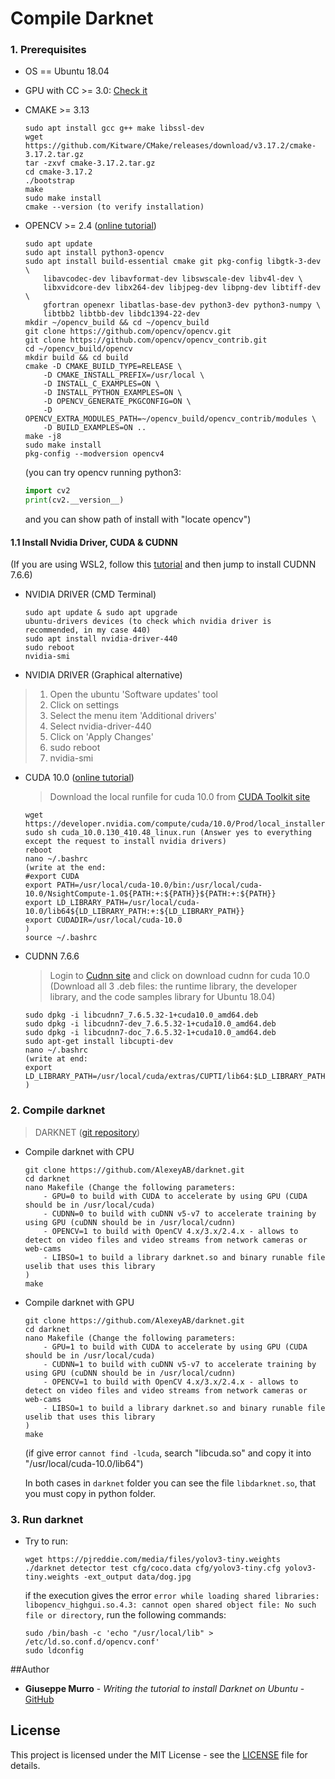 # Compile Darknet

### **1. Prerequisites**

- OS == Ubuntu 18.04

- GPU with CC >= 3.0: [Check it](https://en.wikipedia.org/wiki/CUDA#GPUs_supported)

- CMAKE >= 3.13

    ```console
    sudo apt install gcc g++ make libssl-dev
    wget https://github.com/Kitware/CMake/releases/download/v3.17.2/cmake-3.17.2.tar.gz
    tar -zxvf cmake-3.17.2.tar.gz
    cd cmake-3.17.2
    ./bootstrap
    make
    sudo make install
    cmake --version (to verify installation)
    ```

- OPENCV >= 2.4
 ([online tutorial](https://linuxize.com/post/how-to-install-opencv-on-ubuntu-18-04/))

    ```console
    sudo apt update
    sudo apt install python3-opencv
    sudo apt install build-essential cmake git pkg-config libgtk-3-dev \
        libavcodec-dev libavformat-dev libswscale-dev libv4l-dev \
        libxvidcore-dev libx264-dev libjpeg-dev libpng-dev libtiff-dev \
        gfortran openexr libatlas-base-dev python3-dev python3-numpy \
        libtbb2 libtbb-dev libdc1394-22-dev
    mkdir ~/opencv_build && cd ~/opencv_build
    git clone https://github.com/opencv/opencv.git
    git clone https://github.com/opencv/opencv_contrib.git
    cd ~/opencv_build/opencv
    mkdir build && cd build
    cmake -D CMAKE_BUILD_TYPE=RELEASE \
        -D CMAKE_INSTALL_PREFIX=/usr/local \
        -D INSTALL_C_EXAMPLES=ON \
        -D INSTALL_PYTHON_EXAMPLES=ON \
        -D OPENCV_GENERATE_PKGCONFIG=ON \
        -D OPENCV_EXTRA_MODULES_PATH=~/opencv_build/opencv_contrib/modules \
        -D BUILD_EXAMPLES=ON ..
    make -j8
    sudo make install
    pkg-config --modversion opencv4
    ```

    (you can try opencv running python3:
    ```python
    import cv2
    print(cv2.__version__)
    ```
    and you can show path of install with "locate opencv")
    
#### **1.1 Install Nvidia Driver, CUDA & CUDNN**

(If you are using WSL2, follow this [tutorial](https://docs.nvidia.com/cuda/wsl-user-guide/index.html) and then jump to install CUDNN 7.6.6)

- NVIDIA DRIVER (CMD Terminal)

    ```console
    sudo apt update & sudo apt upgrade
    ubuntu-drivers devices (to check which nvidia driver is recommended, in my case 440)
    sudo apt install nvidia-driver-440
    sudo reboot
    nvidia-smi
    ```

- NVIDIA DRIVER (Graphical alternative)

> 1) Open the ubuntu 'Software updates' tool
> 2) Click on settings
> 3) Select the menu item 'Additional drivers'
> 4) Select nvidia-driver-440
> 5) Click on 'Apply Changes'
> 6) sudo reboot
> 7) nvidia-smi

- CUDA 10.0 ([online tutorial](https://medium.com/repro-repo/install-cuda-10-1-and-cudnn-7-5-0-for-pytorch-on-ubuntu-18-04-lts-9b6124c44cc))

    > Download the local runfile for cuda 10.0 from [CUDA Toolkit site](https://developer.nvidia.com/cuda-10.0-download-archive?target_os=Linux&target_arch=x86_64&target_distro=Ubuntu&target_version=1804&target_type=runfilelocal)
    ```console
    wget https://developer.nvidia.com/compute/cuda/10.0/Prod/local_installers/cuda_10.0.130_410.48_linux
    sudo sh cuda_10.0.130_410.48_linux.run (Answer yes to everything except the request to install nvidia drivers)
    reboot
    nano ~/.bashrc
    (write at the end:
    #export CUDA
    export PATH=/usr/local/cuda-10.0/bin:/usr/local/cuda-10.0/NsightCompute-1.0${PATH:+:${PATH}}${PATH:+:${PATH}}
    export LD_LIBRARY_PATH=/usr/local/cuda-10.0/lib64${LD_LIBRARY_PATH:+:${LD_LIBRARY_PATH}}
    export CUDADIR=/usr/local/cuda-10.0
    )
    source ~/.bashrc
    ```

- CUDNN 7.6.6

    >Login to [Cudnn site](https://developer.nvidia.com/rdp/cudnn-download) and click on download cudnn for cuda 10.0
    (Download all 3 .deb files: the runtime library, the developer library, and the code samples library for Ubuntu 18.04)
    
    ```console
    sudo dpkg -i libcudnn7_7.6.5.32-1+cuda10.0_amd64.deb 
    sudo dpkg -i libcudnn7-dev_7.6.5.32-1+cuda10.0_amd64.deb 
    sudo dpkg -i libcudnn7-doc_7.6.5.32-1+cuda10.0_amd64.deb
    sudo apt-get install libcupti-dev
    nano ~/.bashrc
    (write at end:
    export LD_LIBRARY_PATH=/usr/local/cuda/extras/CUPTI/lib64:$LD_LIBRARY_PATH
    )
    ```
### **2. Compile darknet**

> DARKNET ([git repository](https://github.com/AlexeyAB/darknet))

 - Compile darknet with CPU

    ```console
    git clone https://github.com/AlexeyAB/darknet.git
    cd darknet
    nano Makefile (Change the following parameters:
        - GPU=0 to build with CUDA to accelerate by using GPU (CUDA should be in /usr/local/cuda)
        - CUDNN=0 to build with cuDNN v5-v7 to accelerate training by using GPU (cuDNN should be in /usr/local/cudnn)
        - OPENCV=1 to build with OpenCV 4.x/3.x/2.4.x - allows to detect on video files and video streams from network cameras or web-cams
        - LIBSO=1 to build a library darknet.so and binary runable file uselib that uses this library
    )
    make
    ```
    
 - Compile darknet with GPU

    ```console
    git clone https://github.com/AlexeyAB/darknet.git
    cd darknet
    nano Makefile (Change the following parameters:
        - GPU=1 to build with CUDA to accelerate by using GPU (CUDA should be in /usr/local/cuda)
        - CUDNN=1 to build with cuDNN v5-v7 to accelerate training by using GPU (cuDNN should be in /usr/local/cudnn)
        - OPENCV=1 to build with OpenCV 4.x/3.x/2.4.x - allows to detect on video files and video streams from network cameras or web-cams
        - LIBSO=1 to build a library darknet.so and binary runable file uselib that uses this library
    )
    make
    ```
    (if give error `cannot find -lcuda`, search "libcuda.so" and copy it into "/usr/local/cuda-10.0/lib64")
   
   In both cases in `darknet` folder you can see the file `libdarknet.so`, that you must copy in python folder.

### **3. Run darknet**
- Try to run:
    ```console
    wget https://pjreddie.com/media/files/yolov3-tiny.weights
    ./darknet detector test cfg/coco.data cfg/yolov3-tiny.cfg yolov3-tiny.weights -ext_output data/dog.jpg
    ```
    
    if the execution gives the error `error while loading shared libraries: libopencv_highgui.so.4.3: cannot open shared object file: No such file or directory`, run the following commands:
    ```console
    sudo /bin/bash -c 'echo "/usr/local/lib" > /etc/ld.so.conf.d/opencv.conf'
    sudo ldconfig
    ```
##Author 

- **Giuseppe Murro** - _Writing the tutorial to install Darknet on Ubuntu_ - [GitHub](https://github.com/gmurro) 

## License

This project is licensed under the MIT License - see the [LICENSE](https://github.com/gmurro/darknet/blob/master/LICENSE.md) file for details.
